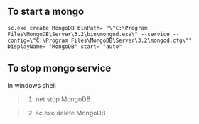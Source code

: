 ## To start a mongo 

`sc.exe create MongoDB binPath= "\"C:\Program Files\MongoDB\Server\3.2\bin\mongod.exe\" --service --config=\"C:\Program Files\MongoDB\Server\3.2\mongod.cfg\"" DisplayName= "MongoDB" start= "auto"`

## To stop mongo service 
In windows shell
>1. net stop MongoDB

>2. sc.exe delete MongoDB
